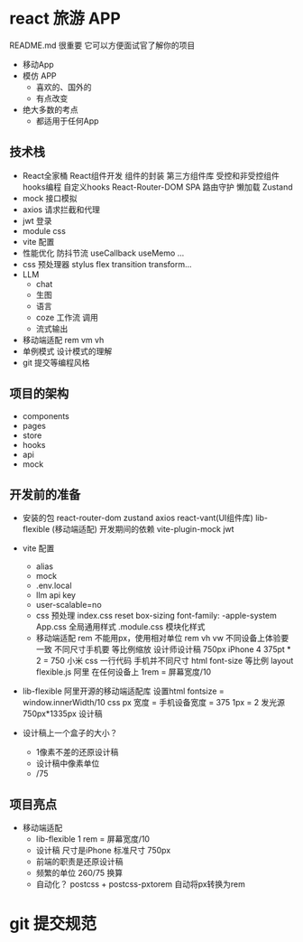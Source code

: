 # react 旅游 APP
README.md 很重要 它可以方便面试官了解你的项目
- 移动App
- 模仿 APP
  - 喜欢的、国外的
  - 有点改变
- 绝大多数的考点
  - 都适用于任何App

## 技术栈
- React全家桶
    React组件开发
    组件的封装
    第三方组件库
    受控和非受控组件
    hooks编程 自定义hooks
    React-Router-DOM
      SPA
      路由守护
      懒加载
    Zustand
- mock 接口模拟
- axios 请求拦截和代理
- jwt 登录
- module css
- vite 配置
- 性能优化
    防抖节流
    useCallback useMemo ...
- css 预处理器 stylus
    flex transition transform...
- LLM
  - chat
  - 生图
  - 语言
  - coze 工作流 调用
  - 流式输出
- 移动端适配
    rem vm vh
- 单例模式 设计模式的理解
- git 提交等编程风格

## 项目的架构
- components
- pages
- store
- hooks
- api
- mock

## 开发前的准备
- 安装的包
    react-router-dom zustand axios
    react-vant(UI组件库) lib-flexible (移动端适配)
    开发期间的依赖
    vite-plugin-mock  jwt 
- vite 配置
  - alias
  - mock
  - .env.local
  - llm api key
  - user-scalable=no
  - css 预处理
      index.css reset
      box-sizing font-family: -apple-system
      App.css 全局通用样式
      .module.css 模块化样式
  - 移动端适配 rem
      不能用px，使用相对单位 rem vh vw
      不同设备上体验要一致
      不同尺寸手机要 等比例缩放
      设计师设计稿 750px iPhone 4 375pt * 2 = 750
      小米
      css 一行代码 手机并不同尺寸 html font-size 等比例 
      layout
      flexible.js 阿里 在任何设备上
      1rem = 屏幕宽度/10
- lib-flexible
    阿里开源的移动端适配库
    设置html fontsize = window.innerWidth/10
    css px 宽度 = 手机设备宽度 = 375
    1px = 2 发光源
    750px*1335px 设计稿

- 设计稿上一个盒子的大小？
  - 1像素不差的还原设计稿
  - 设计稿中像素单位
  - /75

## 项目亮点
- 移动端适配
  - lib-flexible 1 rem = 屏幕宽度/10
  - 设计稿 尺寸是iPhone 标准尺寸 750px
  - 前端的职责是还原设计稿
  - 频繁的单位 260/75 换算
  - 自动化？
      postcss + postcss-pxtorem 自动将px转换为rem
# git 提交规范

